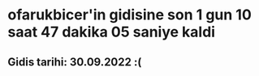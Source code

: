 # ofarukbicer'in gidisine son 1 gun 10 saat 47 dakika 05 saniye kaldi

## Gidis tarihi: 30.09.2022 :(
